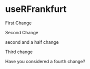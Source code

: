 # useRFrankfurt


First Change


Second Change

second and a half change

Third change

Have you considered a fourth change?
